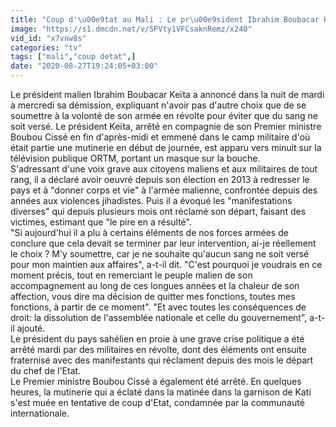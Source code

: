 ```yaml
---
title: "Coup d'\u00e9tat au Mali : Le pr\u00e9sident Ibrahim Boubacar Ke\u00efta a annonc\u00e9 dans la nuit expliquant n'avoir pas d'autre choix que de se soumettre \u00e0 la volont\u00e9 de son arm\u00e9e"
image: "https://s1.dmcdn.net/v/SPVty1VFCsaknRemz/x240"
vid_id: "x7vnw8s"
categories: "tv"
tags: ["mali","coup detat",]
date: "2020-08-27T19:24:05+03:00"
---
```

Le président malien Ibrahim Boubacar Keïta a annoncé dans la nuit de mardi à mercredi sa démission, expliquant n'avoir pas d'autre choix que de se soumettre à la volonté de son armée en révolte pour éviter que du sang ne soit versé. Le président Keïta, arrêté en compagnie de son Premier ministre Boubou Cissé en fin d'après-midi et emmené dans le camp militaire d'où était partie une mutinerie en début de journée, est apparu vers minuit sur la télévision publique ORTM, portant un masque sur la bouche.   <br>S'adressant d'une voix grave aux citoyens maliens et aux militaires de tout rang, il a déclaré avoir oeuvré depuis son élection en 2013 à redresser le pays et à &quot;donner corps et vie&quot; à l'armée malienne, confrontée depuis des années aux violences jihadistes. Puis il a évoqué les &quot;manifestations diverses&quot; qui depuis plusieurs mois ont réclamé son départ, faisant des victimes, estimant que &quot;le pire en a résulté&quot;.  <br>&quot;Si aujourd'hui il a plu à certains éléments de nos forces armées de conclure que cela devait se terminer par leur intervention, ai-je réellement le choix ? M'y soumettre, car je ne souhaite qu'aucun sang ne soit versé pour mon maintien aux affaires&quot;, a-t-il dit. &quot;C'est pourquoi je voudrais en ce moment précis, tout en remerciant le peuple malien de son accompagnement au long de ces longues années et la chaleur de son affection, vous dire ma décision de quitter mes fonctions, toutes mes fonctions, à partir de ce moment&quot;. &quot;Et avec toutes les conséquences de droit: la dissolution de l'assemblée nationale et celle du gouvernement&quot;, a-t-il ajouté.  <br>Le président du pays sahélien en proie à une grave crise politique a été arrêté mardi par des militaires en révolte, dont des éléments ont ensuite fraternisé avec des manifestants qui réclament depuis des mois le départ du chef de l'Etat.  <br>Le Premier ministre Boubou Cissé a également été arrêté. En quelques heures, la mutinerie qui a éclaté dans la matinée dans la garnison de Kati s'est muée en tentative de coup d'Etat, condamnée par la communauté internationale.
